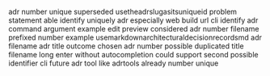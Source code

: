 adr number unique superseded usetheadrslugasitsuniqueid problem statement able identify uniquely adr especially web build url cli identify adr command argument example edit preview considered adr number filename prefixed number example usemarkdownarchitecturaldecisionrecordsmd adr filename adr title outcome chosen adr number possible duplicated title filename long enter without autocompletion could support second possible identifier cli future adr tool like adrtools already number unique